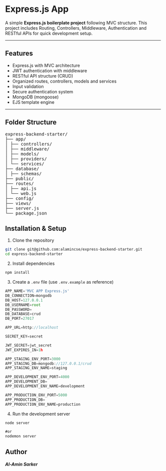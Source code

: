 # Express.js App

A simple **Express.js boilerplate project** following MVC structure. This project includes Routing, Controllers, Middleware, Authentication and RESTful APIs for quick development setup.

---

## Features

- Express.js with MVC architecture
- JWT authentication with middleware
- RESTful API structure (CRUD)
- Organized routes, controllers, models and services
- Input validation
- Secure authentication system
- MongoDB (mongoose)
- EJS template engine

---

## Folder Structure
<pre lang="bash">
express-backend-starter/
├── app/
│ ├── controllers/
│ ├── middleware/
│ ├── models/
│ ├── providers/
│ └── services/
├── database/
│ ├── schemas/
├── public/
├── routes/
│ ├── api.js
│ └── web.js
├── config/
├── views/
├── server.js
└── package.json
</pre>

## Installation & Setup

1. Clone the repository
```bash
git clone git@github.com:alamincse/express-backend-starter.git
cd express-backend-starter
```
2. Install dependencies
```bash
npm install
```
3. Create a `.env` file (use `.env.example` as reference)
```js
APP_NAME='MVC APP Express.js'
DB_CONNECTION=mongodb
DB_HOST=127.0.0.1
DB_USERNAME=root
DB_PASSWORD=
DB_DATABASE=crud
DB_PORT=27017

APP_URL=http://localhost

SECRET_KEY=secret

JWT_SECRET=jwt_secret
JWT_EXPIRES_IN=1h

APP_STAGING_ENV_PORT=3000
APP_STAGING_DB=mongodb://127.0.0.1/crud
APP_STAGING_ENV_NAME=staging

APP_DEVELOPMENT_ENV_PORT=4000
APP_DEVELOPMENT_DB=
APP_DEVELOPMENT_ENV_NAME=development

APP_PRODUCTION_ENV_PORT=5000
APP_PRODUCTION_DB=
APP_PRODUCTION_ENV_NAME=production
```

4. Run the development server
```js
node server

#or 
nodemon server
```

## Author
##### Al-Amin Sarker